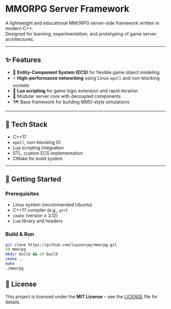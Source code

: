# MMORPG Server Framework

A lightweight and educational MMORPG server-side framework written in modern C++.  
Designed for learning, experimentation, and prototyping of game server architectures.

---

## ✨ Features

- 🧩 **Entity-Component System (ECS)** for flexible game object modeling
- ⚡ **High-performance networking** using Linux `epoll` and non-blocking sockets
- 📜 **Lua scripting** for game logic extension and rapid iteration
- 🔌 Modular server core with decoupled components
- 🗺️ Base framework for building MMO-style simulations

---

## 🧰 Tech Stack

- C++17
- `epoll`, non-blocking IO
- Lua scripting integration
- STL, custom ECS implementation
- CMake for build system

---

## 🚀 Getting Started

### Prerequisites

- Linux system (recommended Ubuntu)
- C++17 compiler (e.g., `g++`)
- `cmake` (version ≥ 3.12)
- Lua library and headers

### Build & Run

```bash
git clone https://github.com/luyuancpp/mmorpg.git
cd mmorpg
mkdir build && cd build
cmake ..
make
./mmorpg
```

## 📝 License

This project is licensed under the **MIT License** – see the [LICENSE](./LICENSE) file for details.
